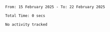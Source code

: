 <!--START_SECTION:waka-->

```txt
From: 15 February 2025 - To: 22 February 2025

Total Time: 0 secs

No activity tracked
```

<!--END_SECTION:waka-->
